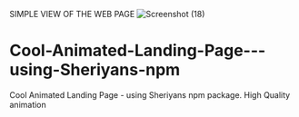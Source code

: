 SIMPLE VIEW OF THE WEB PAGE
![Screenshot (18)](https://github.com/developersajidxyz/Cool-Animated-Landing-Page---using-Sheriyans-npm/assets/131254848/70d2ef5c-d5b2-430e-9e23-78d822f72c5d)
# Cool-Animated-Landing-Page---using-Sheriyans-npm
Cool Animated Landing Page - using Sheriyans npm package. High Quality animation
